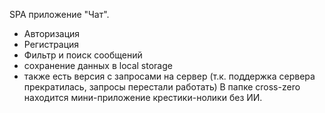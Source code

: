 SPA приложение "Чат". 
- Авторизация
- Регистрация
- Фильтр и поиск сообщений
- сохранение данных в local storage
- также есть версия с запросами на сервер (т.к. поддержка сервера прекратилась, запросы перестали работать)
В папке cross-zero находится мини-приложение крестики-нолики без ИИ.
